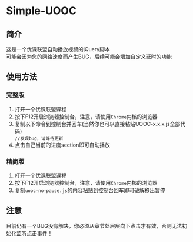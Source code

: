 # Simple-UOOC

## 简介
这是一个优课联盟自动播放视频的jQuery脚本  
可能会因为您的网络速度而产生BUG，后续可能会增加自定义延时的功能

## 使用方法
### 完整版
1. 打开一个优课联盟课程
1. 按下F12开启浏览器控制台，注意，请使用`Chrome`内核的浏览器
1. 复制以下命令到控制台并回车(当然你也可以直接粘贴UOOC-x.x.x.js全部代码)  
`//发现bug，请等待更新`
1. 点击自己当前的进度section即可自动播放

### 精简版
1. 打开一个优课联盟课程
1. 按下F12开启浏览器控制台，注意，请使用`Chrome`内核的浏览器
1. 复制`uooc-no-pause.js`的内容粘贴到控制台回车即可破解移出暂停

## 注意
目前仍有一个BUG没有解决，你必须从章节处层层向下点击才有效，否则无法初始化监听点击事件！
